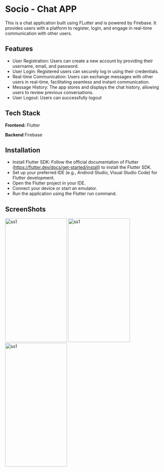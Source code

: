 
# Socio - Chat APP

This is a chat application built using FLutter and is powered by Firebase. It provides users with a platform to register, login, and engage in real-time communication with other users.
## Features

- User Registration: Users can create a new account by providing their username, email, and password.
- User Login: Registered users can securely log in using their credentials.
- Real-time Communication: Users can exchange messages with other users in real-time, facilitating seamless and instant communication.
- Message History: The app stores and displays the chat history, allowing users to review previous conversations.
- User Logout: Users can successfully logout



## Tech Stack

**Frontend:** Flutter

**Backend** Firebase


## Installation


- Install Flutter SDK: Follow the official documentation of Flutter (https://flutter.dev/docs/get-started/install) to install the Flutter SDK.
- Set up your preferred IDE (e.g., Android Studio, Visual Studio Code) for Flutter development.
- Open the Flutter project in your IDE.
- Connect your device or start an emulator.
- Run the application using the Flutter run command.
    
## ScreenShots

<div>
<img src="https://github.com/ZeelParekh10/Socio_ChatAPP/assets/90596719/462254ae-6bf5-4162-a20c-017fa4e46ca1" alt="ss1" width="200" height="400">
<img src="https://github.com/ZeelParekh10/Socio_ChatAPP/assets/90596719/fc17d124-a420-479c-af96-05410ba7cbb0" alt="ss1" width="200" height="400">
<img src="https://github.com/ZeelParekh10/Socio_ChatAPP/assets/90596719/7505d742-83a2-4d83-80c4-d94ecc271b98" alt="ss1" width="200" height="400">
<div />




